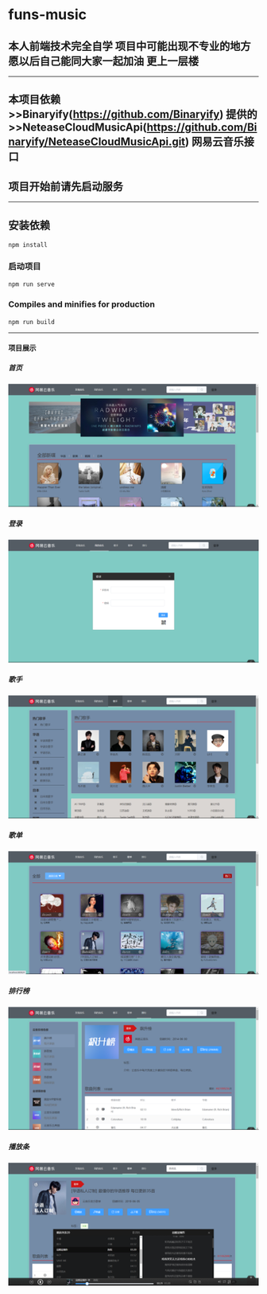 # funs-music

## 本人前端技术完全自学 项目中可能出现不专业的地方   愿以后自己能同大家一起加油 更上一层楼

*****

## 本项目依赖 >>Binaryify(https://github.com/Binaryify) 提供的 >>NeteaseCloudMusicApi(https://github.com/Binaryify/NeteaseCloudMusicApi.git) 网易云音乐接口

## 项目开始前请先启动服务

*****

## 安装依赖
```
npm install
```

### 启动项目
```
npm run serve
```

### Compiles and minifies for production
```
npm run build
```
*****

#### 项目展示

##### 首页
![Image text](./static/1、首页.png)

##### 登录
![Image text](./static/2、登录页.png)

##### 歌手
![Image text](./static/3、歌手.png)

##### 歌单
![Image text](./static/4、歌单.png)

##### 排行榜
![Image text](./static/5、排行榜.png)

##### 播放条
![Image text](./static/6、playbar.png)
